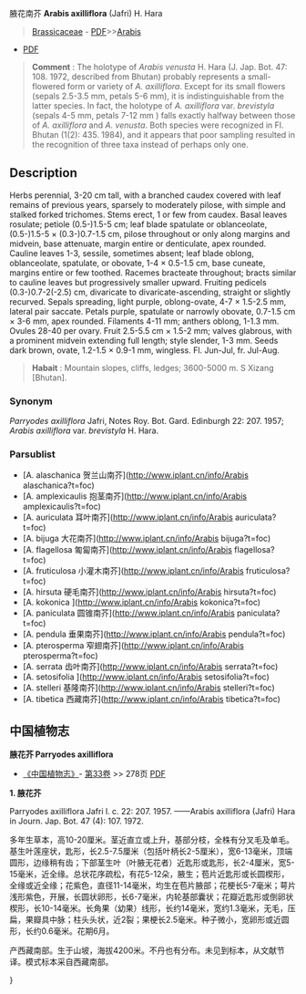 腋花南芥 **Arabis axilliflora** (Jafri) H. Hara

> [Brassicaceae](http://www.iplant.cn/info/Brassicaceae?t=foc) - [PDF](http://www.iplant.cn/foc/pdf/Brassicaceae.pdf)>>[Arabis](http://www.iplant.cn/info/Arabis?t=foc)
 - [PDF](http://www.iplant.cn/foc/pdf/Arabis.pdf)

> **Comment** : 
> The holotype of *Arabis venusta* H. Hara (J. Jap. Bot. 47: 108. 1972, described from Bhutan) probably represents a small-flowered form or variety of *A. axilliflora*. Except for its small flowers (sepals 2.5-3.5 mm, petals 5-6 mm), it is indistinguishable from the latter species. In fact, the holotype of *A. axilliflora* var. *brevistyla* (sepals 4-5 mm, petals 7-12 mm ) falls exactly halfway between those of *A. axilliflora* and *A. venusta*. Both species were recognized in Fl. Bhutan (1(2): 435. 1984), and it appears that poor sampling resulted in the recognition of three taxa instead of perhaps only one.

## Description

Herbs perennial, 3-20 cm tall, with a branched caudex covered with leaf remains of previous years, sparsely to moderately pilose, with simple and stalked forked trichomes. Stems erect, 1 or few from caudex. Basal leaves rosulate; petiole (0.5-)1.5-5 cm; leaf blade spatulate or oblanceolate, (0.5-)1.5-5 × (0.3-)0.7-1.5 cm, pilose throughout or only along margins and midvein, base attenuate, margin entire or denticulate, apex rounded. Cauline leaves 1-3, sessile, sometimes absent; leaf blade oblong, oblanceolate, spatulate, or obovate, 1-4 × 0.5-1.5 cm, base cuneate, margins entire or few toothed. Racemes bracteate throughout; bracts similar to cauline leaves but progressively smaller upward. Fruiting pedicels (0.3-)0.7-2(-2.5) cm, divaricate to divaricate-ascending, straight or slightly recurved. Sepals spreading, light purple, oblong-ovate, 4-7 × 1.5-2.5 mm, lateral pair saccate. Petals purple, spatulate or narrowly obovate, 0.7-1.5 cm × 3-6 mm, apex rounded. Filaments 4-11 mm; anthers oblong, 1-1.3 mm. Ovules 28-40 per ovary. Fruit 2.5-5.5 cm × 1.5-2 mm; valves glabrous, with a prominent midvein extending full length; style slender, 1-3 mm. Seeds dark brown, ovate, 1.2-1.5 × 0.9-1 mm, wingless. Fl. Jun-Jul, fr. Jul-Aug.

> **Habait** : 
> Mountain slopes, cliffs, ledges; 3600-5000 m. S Xizang [Bhutan].

### Synonym
*Parryodes axilliflora* Jafri, Notes Roy. Bot. Gard. Edinburgh 22: 207. 1957; *Arabis axilliflora* var. *brevistyla* H. Hara.

### Parsublist

* [A.  alaschanica  贺兰山南芥](http://www.iplant.cn/info/Arabis alaschanica?t=foc)
* [A.  amplexicaulis  抱茎南芥](http://www.iplant.cn/info/Arabis amplexicaulis?t=foc)
* [A.  auriculata  耳叶南芥](http://www.iplant.cn/info/Arabis auriculata?t=foc)
* [A.  bijuga  大花南芥](http://www.iplant.cn/info/Arabis bijuga?t=foc)
* [A.  flagellosa  匍匐南芥](http://www.iplant.cn/info/Arabis flagellosa?t=foc)
* [A.  fruticulosa  小灌木南芥](http://www.iplant.cn/info/Arabis fruticulosa?t=foc)
* [A.  hirsuta  硬毛南芥](http://www.iplant.cn/info/Arabis hirsuta?t=foc)
* [A.  kokonica  ](http://www.iplant.cn/info/Arabis kokonica?t=foc)
* [A.  paniculata  圆锥南芥](http://www.iplant.cn/info/Arabis paniculata?t=foc)
* [A.  pendula  垂果南芥](http://www.iplant.cn/info/Arabis pendula?t=foc)
* [A.  pterosperma  窄翅南芥](http://www.iplant.cn/info/Arabis pterosperma?t=foc)
* [A.  serrata  齿叶南芥](http://www.iplant.cn/info/Arabis serrata?t=foc)
* [A.  setosifolia  ](http://www.iplant.cn/info/Arabis setosifolia?t=foc)
* [A.  stelleri  基隆南芥](http://www.iplant.cn/info/Arabis stelleri?t=foc)
* [A.  tibetica  西藏南芥](http://www.iplant.cn/info/Arabis tibetica?t=foc)

## 中国植物志

**腋花芥 Parryodes axilliflora**

* [《中国植物志》](http://www.iplant.cn/frps)- [第33卷](http://www.iplant.cn/frps/vol/33) >> 278页 [PDF](http://www.iplant.cn/frps/pdf/33/278.PDF)

**1. 腋花芥**

Parryodes axilliflora Jafri l. c. 22: 207. 1957. ——Arabis axilliflora (Jafri) Hara in Journ. Jap. Bot. 47 (4): 107. 1972.

多年生草本，高10-20厘米。茎近直立或上升，基部分枝，全株有分叉毛及单毛。基生叶莲座状，匙形，长2.5-7.5厘米（包括叶柄长2-5厘米），宽6-13毫米，顶端圆形，边缘稍有齿；下部茎生叶（叶腋无花者）近匙形或匙形，长2-4厘米，宽5-15毫米，近全缘。总状花序疏松，有花5-12朵，腋生；苞片近匙形或长圆楔形，全缘或近全缘；花紫色，直径11-14毫米，均生在苞片腋部；花梗长5-7毫米；萼片浅形紫色，开展，长圆状卵形，长6-7毫米，内轮基部囊状；花瓣近匙形或倒卵状楔形，长10-14毫米。长角果（幼果）线形，长约14毫米，宽约1.3毫米，无毛，压扁，果瓣具中脉；柱头头状，近2裂；果梗长2.5毫米。种子微小，宽卵形或近圆形，长约0.6毫米。花期6月。

产西藏南部。生于山坡，海拔4200米。不丹也有分布。未见到标本，从文献节译。模式标本采自西藏南部。

}